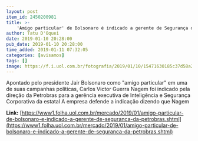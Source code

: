 ```yaml
---
layout: post
item_id: 2450200981
title: >-
    'Amigo particular' de Bolsonaro é indicado a gerente de Segurança da Petrobras
author: Tatu D'Oquei
date: 2019-01-10 20:28:00
pub_date: 2019-01-10 20:28:00
time_added: 2019-01-11 07:32:05
categories: [avisamos]
tags: []
image: https://f.i.uol.com.br/fotografia/2019/01/10/15471630185c37d58a271fd_1547163018_3x2_rt.jpg
---
```


Apontado pelo presidente Jair Bolsonaro como "amigo particular" em uma de suas campanhas políticas, Carlos Victor Guerra Nagem foi indicado pela direção da Petrobras para a gerência executiva de Inteligência e Segurança Corporativa da estatal A empresa defende a indicação dizendo que Nagem 

**Link:** [https://www1.folha.uol.com.br/mercado/2019/01/amigo-particular-de-bolsonaro-e-indicado-a-gerente-de-seguranca-da-petrobras.shtml](https://www1.folha.uol.com.br/mercado/2019/01/amigo-particular-de-bolsonaro-e-indicado-a-gerente-de-seguranca-da-petrobras.shtml)

